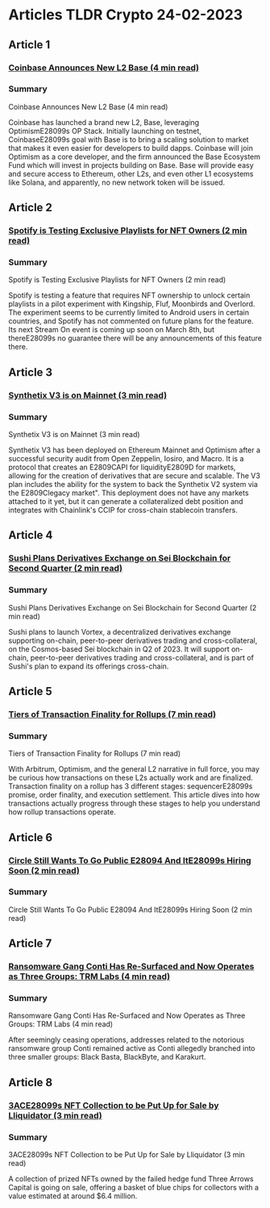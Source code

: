 # Articles TLDR Crypto 24-02-2023

## Article 1
### [Coinbase Announces New L2 Base (4 min read)](https://tldr.tech)
### Summary 
 Coinbase Announces New L2 Base (4 min read)

Coinbase has launched a brand new L2, Base, leveraging OptimismE28099s OP Stack. Initially launching on testnet, CoinbaseE28099s goal with Base is to bring a scaling solution to market that makes it even easier for developers to build dapps. Coinbase will join Optimism as a core developer, and the firm announced the Base Ecosystem Fund which will invest in projects building on Base. Base will provide easy and secure access to Ethereum, other L2s, and even other L1 ecosystems like Solana, and apparently, no new network token will be issued.

## Article 2
### [Spotify is Testing Exclusive Playlists for NFT Owners (2 min read)](https://tldr.tech)
### Summary 
 Spotify is Testing Exclusive Playlists for NFT Owners (2 min read)

Spotify is testing a feature that requires NFT ownership to unlock certain playlists in a pilot experiment with Kingship, Fluf, Moonbirds and Overlord. The experiment seems to be currently limited to Android users in certain countries, and Spotify has not commented on future plans for the feature. Its next Stream On event is coming up soon on March 8th, but thereE28099s no guarantee there will be any announcements of this feature there.

## Article 3
### [Synthetix V3 is on Mainnet (3 min read)](https://tldr.tech)
### Summary 
 Synthetix V3 is on Mainnet (3 min read)

Synthetix V3 has been deployed on Ethereum Mainnet and Optimism after a successful security audit from Open Zeppelin, Iosiro, and Macro. It is a protocol that creates an E2809CAPI for liquidityE2809D for markets, allowing for the creation of derivatives that are secure and scalable. The V3 plan includes the ability for the system to back the Synthetix V2 system via the E2809Clegacy market". This deployment does not have any markets attached to it yet, but it can generate a collateralized debt position and integrates with Chainlink's CCIP for cross-chain stablecoin transfers.

## Article 4
### [Sushi Plans Derivatives Exchange on Sei Blockchain for Second Quarter (2 min read)](https://tldr.tech)
### Summary 
 Sushi Plans Derivatives Exchange on Sei Blockchain for Second Quarter (2 min read)

Sushi plans to launch Vortex, a decentralized derivatives exchange supporting on-chain, peer-to-peer derivatives trading and cross-collateral, on the Cosmos-based Sei blockchain in Q2 of 2023. It will support on-chain, peer-to-peer derivatives trading and cross-collateral, and is part of Sushi's plan to expand its offerings cross-chain.

## Article 5
### [Tiers of Transaction Finality for Rollups (7 min read)](https://tldr.tech)
### Summary 
 Tiers of Transaction Finality for Rollups (7 min read)

With Arbitrum, Optimism, and the general L2 narrative in full force, you may be curious how transactions on these L2s actually work and are finalized. Transaction finality on a rollup has 3 different stages: sequencerE28099s promise, order finality, and execution settlement. This article dives into how transactions actually progress through these stages to help you understand how rollup transactions operate.

## Article 6
### [Circle Still Wants To Go Public E28094 And ItE28099s Hiring Soon (2 min read)](https://tldr.tech)
### Summary 
 Circle Still Wants To Go Public E28094 And ItE28099s Hiring Soon (2 min read)

## Article 7
### [Ransomware Gang Conti Has Re-Surfaced and Now Operates as Three Groups: TRM Labs (4 min read)](https://tldr.tech)
### Summary 
 Ransomware Gang Conti Has Re-Surfaced and Now Operates as Three Groups: TRM Labs (4 min read)

After seemingly ceasing operations, addresses related to the notorious ransomware group Conti remained active as Conti allegedly branched into three smaller groups: Black Basta, BlackByte, and Karakurt.

## Article 8
### [3ACE28099s NFT Collection to be Put Up for Sale by Lliquidator (3 min read)](https://tldr.tech)
### Summary 
 3ACE28099s NFT Collection to be Put Up for Sale by Lliquidator (3 min read)

A collection of prized NFTs owned by the failed hedge fund Three Arrows Capital is going on sale, offering a basket of blue chips for collectors with a value estimated at around $6.4 million.

